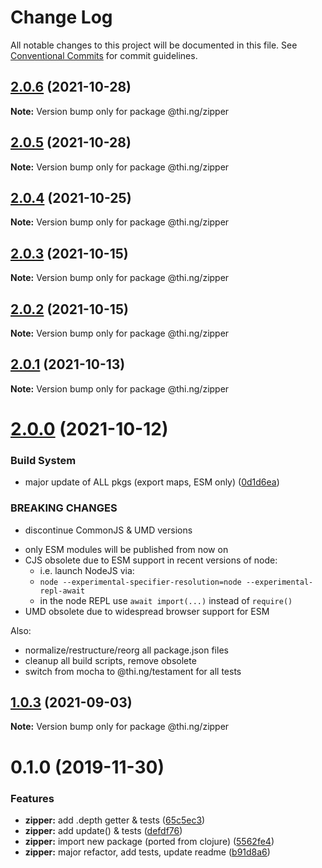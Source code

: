 # Change Log

All notable changes to this project will be documented in this file.
See [Conventional Commits](https://conventionalcommits.org) for commit guidelines.

## [2.0.6](https://github.com/thi-ng/umbrella/compare/@thi.ng/zipper@2.0.5...@thi.ng/zipper@2.0.6) (2021-10-28)

**Note:** Version bump only for package @thi.ng/zipper





## [2.0.5](https://github.com/thi-ng/umbrella/compare/@thi.ng/zipper@2.0.4...@thi.ng/zipper@2.0.5) (2021-10-28)

**Note:** Version bump only for package @thi.ng/zipper





## [2.0.4](https://github.com/thi-ng/umbrella/compare/@thi.ng/zipper@2.0.3...@thi.ng/zipper@2.0.4) (2021-10-25)

**Note:** Version bump only for package @thi.ng/zipper





## [2.0.3](https://github.com/thi-ng/umbrella/compare/@thi.ng/zipper@2.0.2...@thi.ng/zipper@2.0.3) (2021-10-15)

**Note:** Version bump only for package @thi.ng/zipper





## [2.0.2](https://github.com/thi-ng/umbrella/compare/@thi.ng/zipper@2.0.1...@thi.ng/zipper@2.0.2) (2021-10-15)

**Note:** Version bump only for package @thi.ng/zipper





## [2.0.1](https://github.com/thi-ng/umbrella/compare/@thi.ng/zipper@2.0.0...@thi.ng/zipper@2.0.1) (2021-10-13)

**Note:** Version bump only for package @thi.ng/zipper





# [2.0.0](https://github.com/thi-ng/umbrella/compare/@thi.ng/zipper@1.0.3...@thi.ng/zipper@2.0.0) (2021-10-12)


### Build System

* major update of ALL pkgs (export maps, ESM only) ([0d1d6ea](https://github.com/thi-ng/umbrella/commit/0d1d6ea9fab2a645d6c5f2bf2591459b939c09b6))


### BREAKING CHANGES

* discontinue CommonJS & UMD versions

- only ESM modules will be published from now on
- CJS obsolete due to ESM support in recent versions of node:
  - i.e. launch NodeJS via:
  - `node --experimental-specifier-resolution=node --experimental-repl-await`
  - in the node REPL use `await import(...)` instead of `require()`
- UMD obsolete due to widespread browser support for ESM

Also:
- normalize/restructure/reorg all package.json files
- cleanup all build scripts, remove obsolete
- switch from mocha to @thi.ng/testament for all tests






##  [1.0.3](https://github.com/thi-ng/umbrella/compare/@thi.ng/zipper@1.0.2...@thi.ng/zipper@1.0.3) (2021-09-03) 

**Note:** Version bump only for package @thi.ng/zipper 

#  0.1.0 (2019-11-30) 

###  Features 

- **zipper:** add .depth getter & tests ([65c5ec3](https://github.com/thi-ng/umbrella/commit/65c5ec30601b0229d6760854a8f1d817f4236b1d)) 
- **zipper:** add update() & tests ([defdf76](https://github.com/thi-ng/umbrella/commit/defdf762b10350f0ce3e2b7d81f097c44f4e0223)) 
- **zipper:** import new package (ported from clojure) ([5562fe4](https://github.com/thi-ng/umbrella/commit/5562fe47927e046e419e7c96ad9b2ef43e2eb818)) 
- **zipper:** major refactor, add tests, update readme ([b91d8a6](https://github.com/thi-ng/umbrella/commit/b91d8a6047d30e4cddf10d1bfb0e929881ebfe34))
